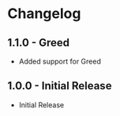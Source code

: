 # Changelog

## 1.1.0 - Greed

- Added support for Greed

## 1.0.0 - Initial Release

- Initial Release